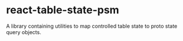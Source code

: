 # react-table-state-psm
A library containing utilities to map controlled table state to proto state query objects.
